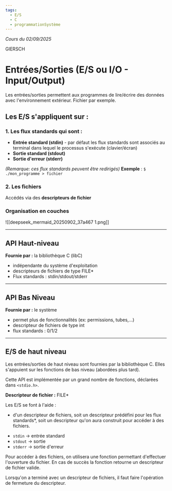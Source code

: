 ```yaml
---
tags:
  - E/S
  - C
  - programmationSystème
---
```

*Cours du 02/09/2025*

GIERSCH
# Entrées/Sorties (E/S ou I/O - Input/Output)

Les entrées/sorties permettent aux programmes de lire/écrire des données avec l'environnement extérieur. Fichier par exemple.

## Les E/S s'appliquent sur :

### 1. Les flux standards qui sont :
- **Entrée standard (stdin)** - par défaut les flux standards sont associés au terminal dans lequel le processus s'exécute (clavier/écran)
- **Sortie standard (stdout)**
- **Sortie d'erreur (stderr)**

*(Remarque: ces flux standards peuvent être redirigés)*
**Exemple** : `$ ./mon_programme > fichier`

### 2. Les fichiers
Accédés via des **descripteurs de fichier**
### Organisation en couches

![[deepseek_mermaid_20250902_37a467 1.png]]
  
  ---
## API Haut-niveau
**Fournie par :** la bibliothèque C (libC)
- indépendante du système d'exploitation
- descripteurs de fichiers de type FILE*
- Flux standards : stdin/stdout/stderr

---
## API Bas Niveau
**Fournie par :** le système
- permet plus de fonctionnalités (ex: permissions, tubes,...)
- descripteur de fichiers de type int
- flux standards : 0/1/2

---
## E/S de haut niveau

Les entrées/sorties de haut niveau sont fournies par la bibliothèque C. Elles s'appuient sur les fonctions de bas niveau (abordées plus tard).

Cette API est implémentée par un grand nombre de fonctions, déclarées dans `<stdio.h>`.

**Descripteur de fichier :** FILE*

Les E/S se font à l'aide :
- d'un descripteur de fichiers, soit un descripteur prédéfini pour les flux standards*, soit un descripteur qu'on aura construit pour accéder à des fichiers.

* `stdin` -> entrée standard
* `stdout` -> sortie
* `stderr` -> sortie d'erreur

Pour accéder à des fichiers, on utilisera une fonction permettant d'effectuer l'ouverture du fichier. En cas de succès la fonction retourne un descripteur de fichier valide.

Lorsqu'on a terminé avec un descripteur de fichiers, il faut faire l'opération de fermeture du descripteur.